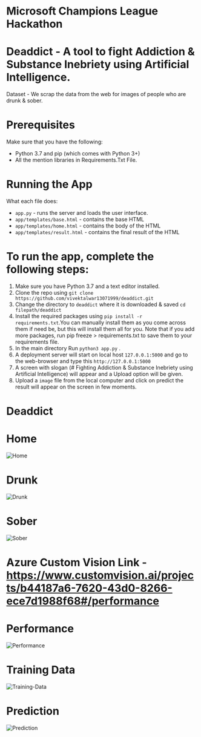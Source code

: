 # Microsoft Champions League Hackathon

# Deaddict - A tool to fight Addiction &amp; Substance Inebriety using Artificial Intelligence.

Dataset - We scrap the data from the web for images of people who are drunk & sober.

# Prerequisites

Make sure that you have the following:

* Python 3.7 and pip (which comes with Python 3+)
* All the mention libraries in Requirements.Txt File.

# Running the App

What each file does:
* ```app.py``` - runs the server and loads the user interface.
* ```app/templates/base.html``` - contains the base HTML
* ```app/templates/home.html``` - contains the body of the HTML
* ```app/templates/result.html``` - contains the final result of the HTML

# To run the app, complete the following steps:

1. Make sure you have Python 3.7 and a text editor installed.
2. Clone the repo using ```git clone https://github.com/vivektalwar13071999/deaddict.git```
3. Change the directory to ```deaddict``` where it is downloaded & saved ```cd filepath/deaddict```
4. Install the required packages using ```pip install -r requirements.txt```.You can manually install them as you come across them if need be, but this will install them all for you. Note that if you add more packages, run pip freeze > requirements.txt to save them to your requirements file.
5. In the main directory  Run ```python3 app.py``` . 
6. A deployment server will start on local host ```127.0.0.1:5000``` and go to the web-browser and type this ```http://127.0.0.1:5000```
7. A screen with slogan (# Fighting Addiction & Substance Inebriety using Artificial Intelligence) will appear and a Upload option will be given.
8. Upload a ```image``` file from the local computer and click on predict the result will appear on the screen in few moments. 

# Deaddict 

# Home
![Home](https://user-images.githubusercontent.com/24211231/96367081-5332ab80-1169-11eb-973b-fb26d41e63a1.png)
# Drunk
![Drunk](https://user-images.githubusercontent.com/24211231/96367091-5fb70400-1169-11eb-8c41-700b04c9ab3e.png)
# Sober
![Sober](https://user-images.githubusercontent.com/24211231/96367098-72313d80-1169-11eb-9e54-cd169e891327.png)

# Azure Custom Vision Link - https://www.customvision.ai/projects/b44187a6-7620-43d0-8266-ece7d1988f68#/performance

# Performance
![Performance](https://user-images.githubusercontent.com/24211231/96367102-79584b80-1169-11eb-9c05-8eeae7544459.png)
# Training Data
![Training-Data](https://user-images.githubusercontent.com/24211231/96367111-7e1cff80-1169-11eb-8d2b-6de1c970afe8.png)
# Prediction
![Prediction](https://user-images.githubusercontent.com/24211231/96367124-883efe00-1169-11eb-9250-553a68ebaf05.png)
